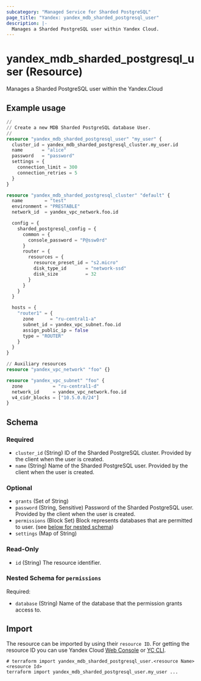 ```yaml
---
subcategory: "Managed Service for Sharded PostgreSQL"
page_title: "Yandex: yandex_mdb_sharded_postgresql_user"
description: |-
  Manages a Sharded PostgreSQL user within Yandex Cloud.
---
```


# yandex_mdb_sharded_postgresql_user (Resource)

Manages a Sharded PostgreSQL user within the Yandex.Cloud

## Example usage

```terraform
//
// Create a new MDB Sharded PostgreSQL database User.
//
resource "yandex_mdb_sharded_postgresql_user" "my_user" {
  cluster_id = yandex_mdb_sharded_postgresql_cluster.my_user.id
  name       = "alice"
  password   = "password"
  settings = {
    connection_limit = 300
    connection_retries = 5
  }
}

resource "yandex_mdb_sharded_postgresql_cluster" "default" {
  name        = "test"
  environment = "PRESTABLE"
  network_id  = yandex_vpc_network.foo.id

  config = {
    sharded_postgresql_config = {
      common = {
        console_password = "P@ssw0rd"
      }
      router = {
        resources = {
          resource_preset_id = "s2.micro"
          disk_type_id       = "network-ssd"
          disk_size          = 32
        }
      }
    }
  }

  hosts = {
    "router1" = {
      zone      = "ru-central1-a"
      subnet_id = yandex_vpc_subnet.foo.id
      assign_public_ip = false
      type = "ROUTER"
    }
  }
}

// Auxiliary resources
resource "yandex_vpc_network" "foo" {}

resource "yandex_vpc_subnet" "foo" {
  zone           = "ru-central1-d"
  network_id     = yandex_vpc_network.foo.id
  v4_cidr_blocks = ["10.5.0.0/24"]
}
```

<!-- schema generated by tfplugindocs -->
## Schema

### Required

- `cluster_id` (String) ID of the Sharded PostgreSQL cluster. Provided by the client when the user is created.
- `name` (String) Name of the Sharded PostgreSQL user. Provided by the client when the user is created.

### Optional

- `grants` (Set of String)
- `password` (String, Sensitive) Password of the Sharded PostgreSQL user. Provided by the client when the user is created.
- `permissions` (Block Set) Block represents databases that are permitted to user. (see [below for nested schema](#nestedblock--permissions))
- `settings` (Map of String)

### Read-Only

- `id` (String) The resource identifier.

<a id="nestedblock--permissions"></a>
### Nested Schema for `permissions`

Required:

- `database` (String) Name of the database that the permission grants access to.

## Import

The resource can be imported by using their `resource ID`. For getting the resource ID you can use Yandex Cloud [Web Console](https://console.yandex.cloud) or [YC CLI](https://yandex.cloud/docs/cli/quickstart).

```shell
# terraform import yandex_mdb_sharded_postgresql_user.<resource Name> <resource Id>
terraform import yandex_mdb_sharded_postgresql_user.my_user ...
```
